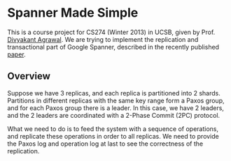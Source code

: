 Spanner Made Simple
===================

This is a course project for CS274 (Winter 2013) in UCSB, given by Prof. [Divyakant Agrawal](http://www.cs.ucsb.edu/~agrawal/).
We are trying to implement the replication and transactional part of Google Spanner, described in the recently published
[paper](http://static.googleusercontent.com/external_content/untrusted_dlcp/research.google.com/en/us/archive/spanner-osdi2012.pdf).

Overview
--------
Suppose we have 3 replicas, and each replica is partitioned into 2 shards.
Partitions in different replicas with the same key range form a Paxos group, and for each Paxos group there is a leader.
In this case, we have 2 leaders, and the 2 leaders are coordinated with a 2-Phase Commit (2PC) protocol.

What we need to do is to feed the system with a sequence of operations, and replicate these operations in order to all replicas.
We need to provide the Paxos log and operation log at last to see the correctness of the replication.